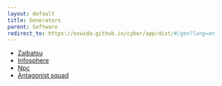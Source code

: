 ```yaml
---
layout: default
title: Generators
parent: Software
redirect_to: https://oswida.github.io/cyber/app/dist/#/gen?lang=en
---
```


- [Zaibatsu](https://oswida.github.io/cyber/app/dist/#/gen?lang=en&mode=Corporation)
- [Infosphere](https://oswida.github.io/cyber/app/dist/#/gen?lang=en&mode=Infosphere)
- [Npc](https://oswida.github.io/cyber/app/dist/#/gen?lang=en&mode=Npc)
- [Antagonist squad](https://oswida.github.io/cyber/app/dist/#/gen?lang=en&mode=Squad)